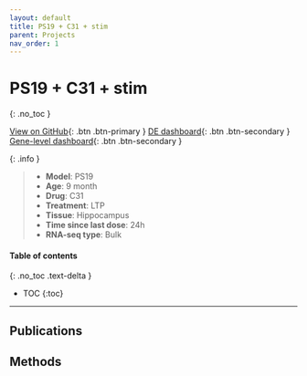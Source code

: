 ```yaml
---
layout: default
title: PS19 + C31 + stim
parent: Projects
nav_order: 1
---
```


# PS19 + C31 + stim
{: .no_toc }

[View on GitHub](https://github.com/Longo-Lab/PS19_C31_stim){: .btn .btn-primary }
[DE dashboard](https://longo-stanford.shinyapps.io/PS19_C31_stim/){: .btn .btn-secondary }
[Gene-level dashboard](https://flongo.shinyapps.io/p75_c31/){: .btn .btn-secondary }

{: .info }
> - **Model**: PS19
> - **Age**: 9 month
> - **Drug**: C31
> - **Treatment**: LTP
> - **Tissue**: Hippocampus
> - **Time since last dose**: 24h
> - **RNA-seq type**: Bulk

#### Table of contents
{: .no_toc .text-delta }

- TOC
{:toc}

---

## Publications

## Methods
